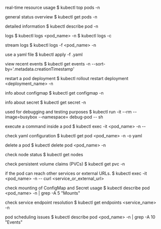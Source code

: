real-time resource usage
$ kubectl top pods -n <namespace>

general status overview
$ kubectl get pods -n <namespace>

detailed information
$ kubectl describe pod <pod-name> -n <namespace>

logs
$ kubectl logs <pod_name> -n <namespace>
$ kubectl logs <pod-name> -c <container-name>

stream logs
$ kubectl logs -f <pod_name> -n <namespace>

use a yaml file
$ kubectl apply -f <deployment-yaml>.yaml

view recent events
$ kubectl get events -n <namespace> --sort-by='.metadata.creationTimestamp'

restart a pod deployment
$ kubectl rollout restart deployment <deployment_name> -n <namespace>

info about configmap
$ kubectl get configmap <configmap-name> -n <namespace>

info about secret
$ kubectl get secret <secret-name> -n <namespace>

used for debugging and testing purposes
$ kubectl run -it --rm --image=busybox --namespace=<namespace> debug-pod -- sh

execute a command inside a pod
$ kubectl exec -it <pod_name> -n <namespace> -- <command>

check yaml configuration
$ kubectl get pod <pod_name> -n <namespace> -o yaml

delete a pod
$ kubectl delete pod <pod_name> -n <namespace>

check node status
$ kubectl get nodes

check persistent volume claims (PVCs)
$ kubectl get pvc -n <namespace>


if the pod can reach other services or external URLs.
$ kubectl exec -it <pod_name> -n <namespace> -- curl <service_or_external_url>


check mounting of ConfigMap and Secret usage
$ kubectl describe pod <pod_name> -n <namespace> | grep -A 5 "Mounts"


check service endpoint resolution
$ kubectl get endpoints <service_name> -n <namespace>


pod scheduling issues
$ kubectl describe pod <pod_name> -n <namespace> | grep -A 10 "Events"
